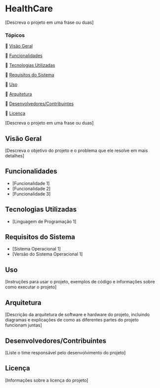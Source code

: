 # HealthCare
[Descreva o projeto em uma frase ou duas]

### Tópicos 

:small_blue_diamond: [Visão Geral](#Visão-Geral)

:small_blue_diamond: [Funcionalidades](#Funcionalidades)

:small_blue_diamond: [Tecnologias Utilizadas](#Tecnologias-Utilizadas)

:small_blue_diamond: [Requisitos do Sistema](#[Requisitos-do-Sistema)

:small_blue_diamond: [Uso](#Uso)

:small_blue_diamond: [Arquitetura](#Arquitetura)

:small_blue_diamond: [Desenvolvedores/Contribuintes](#[Desenvolvedores/Contribuintes)

:small_blue_diamond: [Licença](#[Licença)

[Descreva o projeto em uma frase ou duas]

## Visão Geral

[Descreva o objetivo do projeto e o problema que ele resolve em mais detalhes]

## Funcionalidades

- [Funcionalidade 1]
- [Funcionalidade 2]
- [Funcionalidade 3]

## Tecnologias Utilizadas

- [Linguagem de Programação 1]

## Requisitos do Sistema

- [Sistema Operacional 1]
- [Versão do Sistema Operacional 1]

## Uso

[Instruções para usar o projeto, exemplos de código e informações sobre como executar o projeto]

## Arquitetura

[Descrição da arquitetura de software e hardware do projeto, incluindo diagramas e explicações de como as diferentes partes do projeto funcionam juntas]

## Desenvolvedores/Contribuintes

[Liste o time responsável pelo desenvolvimento do projeto]

## Licença

[Informações sobre a licença do projeto]
